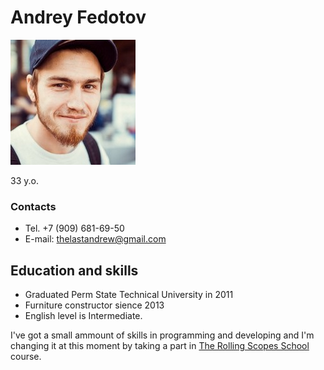 # Andrey Fedotov

![userpic](assets/userpic.jpg)

33 y.o.

### Contacts

- Tel. +7 (909) 681-69-50
- E-mail: thelastandrew@gmail.com

## Education and skills

- Graduated Perm State Technical University in 2011
- Furniture constructor sience 2013
- English level is Intermediate.

I've got a small ammount of skills in programming and developing and I'm changing it at this moment by taking a part in [The Rolling Scopes School](https://rollingscopes.com/) course.
